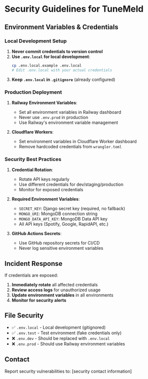 # Security Guidelines for TuneMeld

## Environment Variables & Credentials

### Local Development Setup

1. **Never commit credentials to version control**
2. **Use `.env.local` for local development**:
   ```bash
   cp .env.local.example .env.local
   # Edit .env.local with your actual credentials
   ```
3. **Keep `.env.local` in `.gitignore`** (already configured)

### Production Deployment

1. **Railway Environment Variables**:
   - Set all environment variables in Railway dashboard
   - Never use `.env.prod` in production
   - Use Railway's environment variable management

2. **Cloudflare Workers**:
   - Set environment variables in Cloudflare Worker dashboard
   - Remove hardcoded credentials from `wrangler.toml`

### Security Best Practices

1. **Credential Rotation**:
   - Rotate API keys regularly
   - Use different credentials for dev/staging/production
   - Monitor for exposed credentials

2. **Required Environment Variables**:
   - `SECRET_KEY`: Django secret key (required, no fallback)
   - `MONGO_URI`: MongoDB connection string
   - `MONGO_DATA_API_KEY`: MongoDB Data API key
   - All API keys (Spotify, Google, RapidAPI, etc.)

3. **GitHub Actions Secrets**:
   - Use GitHub repository secrets for CI/CD
   - Never log sensitive environment variables

## Incident Response

If credentials are exposed:
1. **Immediately rotate** all affected credentials
2. **Review access logs** for unauthorized usage
3. **Update environment variables** in all environments
4. **Monitor for security alerts**

## File Security

- ✅ `.env.local` - Local development (gitignored)
- ✅ `.env.test` - Test environment (fake credentials only)
- ❌ `.env.dev` - Should be replaced with `.env.local`
- ❌ `.env.prod` - Should use Railway environment variables

## Contact

Report security vulnerabilities to: [security contact information]